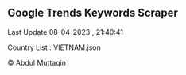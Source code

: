 

## Google Trends Keywords Scraper 
 
Last Update 08-04-2023 , 21:40:41

Country List :
VIETNAM.json



© Abdul Muttaqin 
